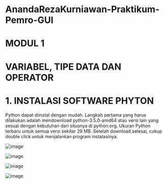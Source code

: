 # AnandaRezaKurniawan-Praktikum-Pemro-GUI

# MODUL 1
# VARIABEL, TIPE DATA DAN OPERATOR

# 1. INSTALASI SOFTWARE PHYTON
  Python dapat diinstal dengan mudah. Langkah pertama yang harus dilakukan adalah
mendownload python-3.5.0-amd64 atau versi lain yang sesuai dengan kebutuhan dari
situsnya di python.org. Ukuran Python terbaru untuk semua versi sekitar 29 MB. Setelah
download selesai, cukup double click untuk menjalankan program instalasinya. 

![image](https://user-images.githubusercontent.com/72422050/114905413-2115b400-9e43-11eb-8b6d-86e73625a337.png)

![image](https://user-images.githubusercontent.com/72422050/114906143-f4ae6780-9e43-11eb-870d-57db4f10088c.png)

![image](https://user-images.githubusercontent.com/72422050/114906682-7dc59e80-9e44-11eb-9ae3-183916d18115.png)

![image](https://user-images.githubusercontent.com/72422050/114907361-312e9300-9e45-11eb-9dca-6b8eccdc6d66.png)
